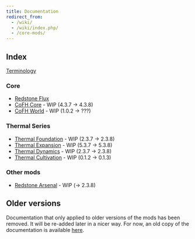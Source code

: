 ```yaml
---
title: Documentation
redirect_from:
  - /wiki/
  - /wiki/index.php/
  - /core-mods/
---
```


Index
-----

[Terminology](/docs/terminology/)

### Core
* [Redstone Flux](/docs/redstone-flux/)
* [CoFH Core](/docs/cofh-core/) - <span class="uk-text-small uk-text-warning">WIP (4.3.7 → 4.3.8)</span>
* [CoFH World](/docs/cofh-world/) - <span class="uk-text-small uk-text-warning">WIP (1.0.2 → ???)</span>

### Thermal Series
* [Thermal Foundation](/docs/thermal-foundation/) - <span class="uk-text-small uk-text-warning">WIP (2.3.7 → 2.3.8)</span>
* [Thermal Expansion](/docs/thermal-expansion/) - <span class="uk-text-small uk-text-warning">WIP (5.3.7 → 5.3.8)</span>
* [Thermal Dynamics](/docs/thermal-dynamics/) - <span class="uk-text-small uk-text-warning">WIP (2.3.7 → 2.3.8)</span>
* [Thermal Cultivation](/docs/thermal-cultivation/) - <span class="uk-text-small uk-text-warning">WIP (0.1.2 → 0.1.3)</span>

### Other mods
* [Redstone Arsenal](/docs/redstone-arsenal/) - <span class="uk-text-small uk-text-warning">WIP (→ 2.3.8)</span>


Older versions
--------------

Documentation that only applied to older versions of the mods has been removed.
It will be re-added later in a nicer way. For now, an old copy of the
documentation is available [here](https://oldcofh.github.io/docs/).
